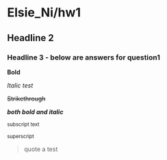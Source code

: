 # Elsie_Ni/hw1

## Headline 2

### Headline 3 - below are answers for question1

**Bold**

*Italic test*

~~Strikethrough~~

***both bold and italic***

<sub>subscript text</sub>

<sup> superscript </sup>

>quote a test


